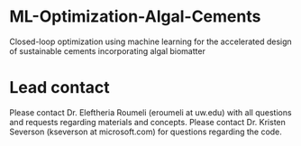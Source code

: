 # ML-Optimization-Algal-Cements
Closed-loop optimization using machine learning for the accelerated design of sustainable cements incorporating algal biomatter
# Lead contact
Please contact Dr. Eleftheria Roumeli (eroumeli at uw.edu) with all questions and requests regarding materials and concepts. Please contact Dr. Kristen Severson (kseverson at microsoft.com) for questions regarding the code.
